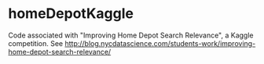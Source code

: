 # homeDepotKaggle
Code associated with "Improving Home Depot Search Relevance", a Kaggle competition.  See http://blog.nycdatascience.com/students-work/improving-home-depot-search-relevance/
